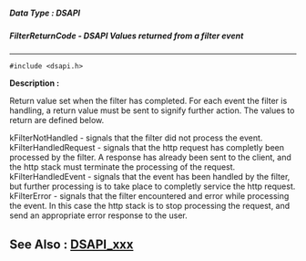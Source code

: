 ##### Data Type : DSAPI
##### FilterReturnCode - DSAPI Values returned from a filter event
---
```
#include <dsapi.h>
```
**Description :**

Return value set when the filter has completed.  For each event the filter is 
handling, a return value must be sent to signify further action.  The values to 
return are defined below.

kFilterNotHandled - signals that the filter did not process the event.
kFilterHandledRequest - signals that the http request has completly been 
processed by the filter. A response has already been sent to the client, and 
the http stack must terminate the processing of the request.
kFilterHandledEvent - signals that the event has been handled by the filter, 
but further processing is to take place to completly service the http request.
kFilterError - signals that the filter encountered and error while processing 
the event. In this case the http stack is to stop processing the request, and 
send an appropriate error response to the user.

**See Also :**
[DSAPI_xxx](/reference/Symb/DSAPI_xxx)
---
